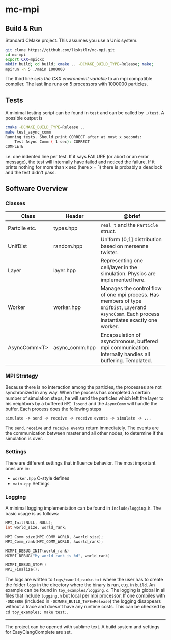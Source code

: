 # mc-mpi

## Build & Run
Standard CMake project. This assumes you use a Unix system.
```bash
git clone https://github.com/lkskstlr/mc-mpi.git
cd mc-mpi
export CXX=mpicxx
mkdir build; cd build; cmake .. -DCMAKE_BUILD_TYPE=Release; make;
mpirun -n 5 ./main 1000000
```
The third line *sets the CXX environment variable* to an mpi compatible compiler. The last line runs on 5 processors with 1000000 particles.


## Tests
A minimal testing script can be found in `test` and can be called by `./test`. A possible output is
```bash
cmake -DCMAKE_BUILD_TYPE=Release ..
make test_async_comm
Running tests. Should print CORRECT after at most x seconds:
    Test Async Comm ( 1 sec): CORRECT
COMPLETE
```
i.e. one indented line per test. If it says FAILURE (or abort or an error message), the test will internally have failed and noticed the failure. If it prints nothing for more than x sec (here x = 1) there is probably a deadlock and the test didn't pass.

## Software Overview

### Classes
| Class         | Header | @brief      |
|---------------|--------|-------------|
| Partcile etc. |types.hpp  | `real_t` and the `Particle` struct. |
| UnifDist      |random.hpp | Uniform (0,1] distribution based on mersenne twister. |
| Layer         |layer.hpp  | Representing one cell/layer in the simulation. Physics are implemented here. |
| Worker        |worker.hpp | Manages the control flow of one mpi process. Has members of type `UnifDist`, `Layer`and `AsyncComm`. Each process instantiates exactly one worker. |
| AsyncComm&lt;T&gt; |async_comm.hpp| Encapsulation of asynchronous, buffered mpi communication. Internally handles all buffering. Templated. |

### MPI Strategy
Because there is no interaction among the particles, the processes are not synchronized in any way. When the process has completed a certain number of simulation steps, he will send the particles which left the layer to his neighbors by a buffered `MPI_Issend` and the `AsyncComm` will handle the buffer. Each process does the following steps
```
simulate -> send -> receive -> receive events -> simulate -> ...
```
The `send`, `receive` and `receive events` return immediately. The events are the communication between master and all other nodes, to determine if the simulation is over.

### Settings
There are different settings that influence behavior. The most important ones are in:
  + `worker.hpp` C-style defines
  + `main.cpp` Settings


### Logging
A minimal logging implementation can be found in `include/logging.h`. The basic usage is as follows:
```cpp
MPI_Init(NULL, NULL);
int world_size, world_rank;

MPI_Comm_size(MPI_COMM_WORLD, &world_size);
MPI_Comm_rank(MPI_COMM_WORLD, &world_rank);

MCMPI_DEBUG_INIT(world_rank)
MCMPI_DEBUG("My world rank is %d", world_rank)

MCMPI_DEBUG_STOP()
MPI_Finalize();
```

The logs are written to `logs/<world_rank>.txt` where the user has to create the folder `logs` in the directory where the binary is run, e.g. in `build`. An example can be found in `toy_examples/logging.c`. The logging is global in all files that include `logging.h` but local per mpi processor. If one compiles with `-DNDEBUG` (included in `-DCMAKE_BUILD_TYPE=Release`) the logging disappears without a trace and doesn't have any runtime costs. This can be checked by `cd toy_examples; make test;`.


---
The project can be opened with sublime text. A build system and settings for EasyClangComplete are set.


